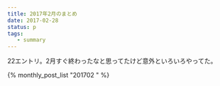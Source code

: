 ```yaml
---
title: 2017年2月のまとめ
date: 2017-02-28
status: p
tags:
   - summary
---
```


22エントリ。2月すぐ終わったなと思ってたけど意外といろいろやってた。

{% monthly_post_list "201702 " %}
